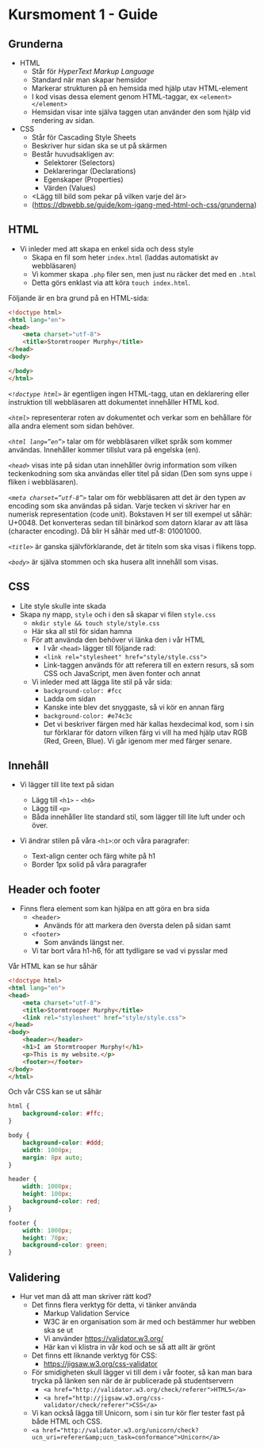 # Kursmoment 1 - Guide

## Grunderna

- HTML
    - Står för *HyperText Markup Language*
    - Standard när man skapar hemsidor
    - Markerar strukturen på en hemsida med hjälp utav HTML-element
    - I kod visas dessa element genom HTML-taggar, ex `<element></element>`
    - Hemsidan visar inte själva taggen utan använder den som hjälp vid rendering av sidan.
- CSS
    - Står för Cascading Style Sheets
    - Beskriver hur sidan ska se ut på skärmen
    - Består huvudsakligen av:
        - Selektorer (Selectors)
        - Deklareringar (Declarations)
        - Egenskaper (Properties)
        - Värden (Values)
    - <Lägg till bild som pekar på vilken varje del är>
    - (https://dbwebb.se/guide/kom-igang-med-html-och-css/grunderna)

## HTML

- Vi inleder med att skapa en enkel sida och dess style
    - Skapa en fil som heter `index.html` (laddas automatiskt av webbläsaren)
    - Vi kommer skapa `.php` filer sen, men just nu räcker det med en `.html`
    - Detta görs enklast via att köra `touch index.html`.
    
Följande är en bra grund på en HTML-sida:

```html
<!doctype html>
<html lang="en">
<head>
    <meta charset="utf-8">
    <title>Stormtrooper Murphy</title>
</head>
<body>

</body>
</html>
```

*`<!doctype html>`* är egentligen ingen HTML-tagg, utan en deklarering eller instruktion till webbläsaren att dokumentet innehåller HTML kod.

*`<html>`* representerar roten av dokumentet och verkar som en behållare för alla andra element som sidan behöver.

*`<html lang=”en”>`* talar om för webbläsaren vilket språk som kommer användas. Innehåller kommer tillslut vara på engelska (en).

*`<head>`* visas inte på sidan utan innehåller övrig information som vilken teckenkodning som ska användas eller titel på sidan (Den som syns uppe i fliken i webbläsaren).

*`<meta charset=”utf-8”>`* talar om för webbläsaren att det är den typen av encoding som ska användas på sidan. Varje tecken vi skriver har en numerisk representation (code unit). Bokstaven H ser till exempel ut såhär: U+0048. Det konverteras sedan till binärkod som datorn klarar av att läsa (character encoding). Då blir H såhär med utf-8: 01001000.

*`<title>`* är ganska självförklarande, det är titeln som ska visas i flikens topp.

*`<body>`* är själva stommen och ska husera allt innehåll som visas.

## CSS

- Lite style skulle inte skada
- Skapa ny mapp, `style` och i den så skapar vi filen `style.css`
    - `mkdir style && touch style/style.css`
    - Här ska all stil för sidan hamna
    - För att använda den behöver vi länka den i vår HTML
        - I vår `<head>` lägger till följande rad:
        - `<link rel="stylesheet" href="style/style.css">`
        - Link-taggen används för att referera till en extern resurs, så som CSS och JavaScript, men även fonter och annat
    - Vi inleder med att lägga lite stil på vår sida:
        - `background-color: #fcc`
        - Ladda om sidan
        - Kanske inte blev det snyggaste, så vi kör en annan färg
        - `background-color: #e74c3c`
        - Det vi beskriver färgen med här kallas hexdecimal kod, som i sin tur förklarar för datorn vilken färg vi vill ha med hjälp utav RGB (Red, Green, Blue). Vi går igenom mer med färger senare.

## Innehåll

- Vi lägger till lite text på sidan
    - Lägg till `<h1>` - `<h6>`
    - Lägg till `<p>`
    - Båda innehåller lite standard stil, som lägger till lite luft under och över.

- Vi ändrar stilen på våra `<h1>`:or och våra paragrafer:
    - Text-align center och färg white på h1
    - Border 1px solid på våra paragrafer

## Header och footer

- Finns flera element som kan hjälpa en att göra en bra sida
    - `<header>`
        - Används för att markera den översta delen på sidan samt
    - `<footer>`
        - Som används längst ner.
    - Vi tar bort våra h1-h6, för att tydligare se vad vi pysslar med

Vår HTML kan se hur såhär

```html
<!doctype html>
<html lang="en">
<head>
    <meta charset="utf-8">
    <title>Stormtrooper Murphy</title>
    <link rel="stylesheet" href="style/style.css">
</head>
<body>
    <header></header>
    <h1>I am Stormtrooper Murphy!</h1>
    <p>This is my website.</p>
    <footer></footer>
</body>
</html>
```

Och vår CSS kan se ut såhär

```css
html {
    background-color: #ffc;
}

body {
    background-color: #ddd;
    width: 1000px;
    margin: 8px auto;
}

header {
    width: 1000px;
    height: 100px;
    background-color: red;
}

footer {
    width: 1000px;
    height: 70px;
    background-color: green;
}
```

## Validering

- Hur vet man då att man skriver rätt kod?
    - Det finns flera verktyg för detta, vi tänker använda
        - Markup Validation Service
        - W3C är en organisation som är med och bestämmer hur webben ska se ut
        - Vi använder https://validator.w3.org/
        - Här kan vi klistra in vår kod och se så att allt är grönt
    - Det finns ett liknande verktyg för CSS:
        - https://jigsaw.w3.org/css-validator
    - För smidigheten skull lägger vi till dem i vår footer, så kan man bara trycka på länken sen när de är publicerade på studentservern
        - `<a href="http://validator.w3.org/check/referer">HTML5</a>`
        - `<a href="http://jigsaw.w3.org/css-validator/check/referer">CSS</a>`
    - Vi kan också lägga till Unicorn, som i sin tur kör fler tester fast på både HTML och CSS.
    - `<a href="http://validator.w3.org/unicorn/check?ucn_uri=referer&amp;ucn_task=conformance">Unicorn</a>`
